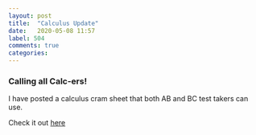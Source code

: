 ```yaml
---
layout: post
title:  "Calculus Update"
date:   2020-05-08 11:57
label: 504
comments: true
categories: 
---
```

### Calling all Calc-ers!

I have posted a calculus cram sheet that both AB and BC test takers can use. 

Check it out [here](/guides/guides-topic/calcsheet)
